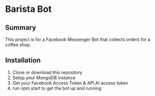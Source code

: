 # Barista Bot

## Summary

This project is for a Facebook Messenger Bot that collects orders for a coffee shop.

## Installation

1. Clone or download this repository 
2. Setup your MongoDB instance 
3. Get your Facebook Access Token & API.AI access token
4. run npm start to get the bot up and running
